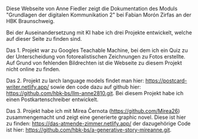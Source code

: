 Diese Webseite von Anne Fiedler zeigt die Dokumentation des Moduls "Grundlagen der digitalen Kommunikation 2" bei Fabian Morón Zirfas an der HBK Braunschweig.

Bei der Auseinandersetzung mit KI habe ich drei Projekte entwickelt, welche auf dieser Seite zu finden sind. 

Das 1. Projekt war zu Googles Teachable Machine, bei dem ich ein Quiz zu der Unterscheidung von fotorealistischen Zeichnungen zu Fotos erstellte. Auf Grund von fehlenden Bildrechten ist die Webseite zu diesem Projekt nicht online zu finden.


Das 2. Projekt zu larch language models findet man hier:
https://postcard-writer.netlify.app/ 
sowie den code dazu auf github hier: 
https://github.com/hbk-bs/llm-anne2810.git. 
Bei diesem Projekt habe ich einen Postkartenschreiber entwickelt.

Das 3. Projekt habe ich mit Mirea Černota (https://github.com/Mirea26) zusammengemacht und zeigt eine generierte graphic novel. Diese ist hier zu finden: https://das-atmende-zimmer.netlify.app/
der dazugehörige Code ist hier:
 https://github.com/hbk-bs/a-generative-story-mireanne.git.
